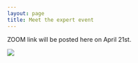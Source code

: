 ```yaml
---
layout: page
title: Meet the expert event
---
```


<!---

title: Please read before entering webinar

1. Use Zoom desktop client (<a href="https://unibas.zoom.us/download">**Download**</a>) for better performance.

2. Keep your video off at all times.

3. Keep your microphone muted at all times.

4. Ask questions through the chat.

<br><br>

<a href="https://unibas.zoom.us/j/99145634711?pwd=M1lEb0djNlhMbHRlR1lZUHVLUVRMUT09"><img src="https://cdsbasel.github.io/dataanalytics//assets/img/button.png"></a>--->

ZOOM link will be posted here on April 21st.

<img src="https://cdsbasel.github.io/dataanalytics_2021/assets/img/meet_the_expert_flyer_2021.png">
